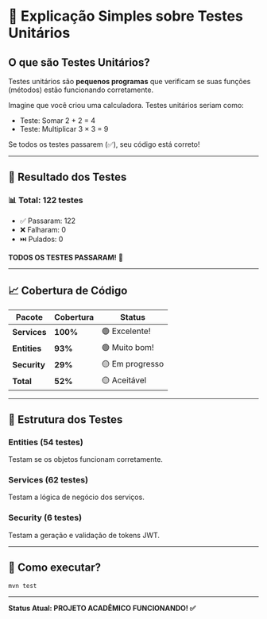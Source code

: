 # 🧪 Explicação Simples sobre Testes Unitários

## O que são Testes Unitários?

Testes unitários são **pequenos programas** que verificam se suas funções (métodos) estão funcionando corretamente.

Imagine que você criou uma calculadora. Testes unitários seriam como:
- Teste: Somar 2 + 2 = 4
- Teste: Multiplicar 3 × 3 = 9

Se todos os testes passarem (✅), seu código está correto!

---

## 🎯 Resultado dos Testes

### 📊 **Total: 122 testes**
- ✅ Passaram: 122
- ❌ Falharam: 0
- ⏭️ Pulados: 0

**TODOS OS TESTES PASSARAM!** 🎉

---

## 📈 Cobertura de Código

| Pacote | Cobertura | Status |
|--------|-----------|--------|
| **Services** | **100%** | 🟢 Excelente! |
| **Entities** | **93%** | 🟢 Muito bom! |
| **Security** | **29%** | 🟡 Em progresso |
| **Total** | **52%** | 🟡 Aceitável |

---

## 📁 Estrutura dos Testes

### Entities (54 testes)
Testam se os objetos funcionam corretamente.

### Services (62 testes)  
Testam a lógica de negócio dos serviços.

### Security (6 testes)
Testam a geração e validação de tokens JWT.

---

## 🚀 Como executar?

```bash
mvn test
```

---

**Status Atual: PROJETO ACADÊMICO FUNCIONANDO! ✅**